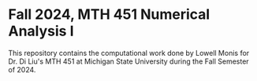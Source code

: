 # Fall 2024, MTH 451 Numerical Analysis I

This repository contains the computational work done by Lowell Monis for Dr. Di Liu's MTH 451 at Michigan State University during the Fall Semester of 2024.
